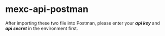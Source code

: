 # mexc-api-postman
After importing these two file into Postman, please enter your ***api key*** and ***api secret*** in the environment first.
